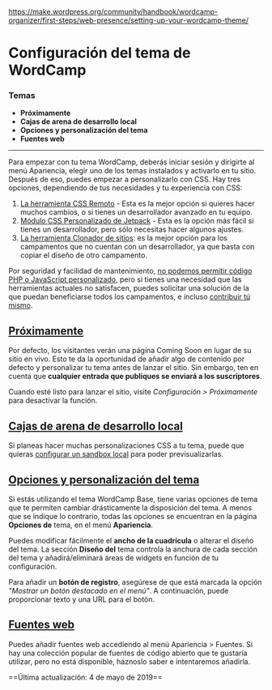 https://make.wordpress.org/community/handbook/wordcamp-organizer/first-steps/web-presence/setting-up-your-wordcamp-theme/

# Configuración del tema de WordCamp

### Temas
- **Próximamente**
- **Cajas de arena de desarrollo local**
- **Opciones y personalización del tema**
- **Fuentes web**

---

Para empezar con tu tema WordCamp, deberás iniciar sesión y dirigirte al menú Apariencia, elegir uno de los temas instalados y activarlo en tu sitio. Después de eso, puedes empezar a personalizarlo con CSS. Hay tres opciones, dependiendo de tus necesidades y tu experiencia con CSS:

1. [La herramienta CSS Remoto](https://make.wordpress.org/community/2015/11/24/remote-css-plugin-launched-on-wordcamp-org/) - Esta es la mejor opción si quieres hacer muchos cambios, o si tienes un desarrollador avanzado en tu equipo.
2. [Módulo CSS Personalizado de Jetpack](http://jetpack.me/support/custom-css/) - Esta es la opción más fácil si tienes un desarrollador, pero sólo necesitas hacer algunos ajustes.
3. [La herramienta Clonador de sitios](https://make.wordpress.org/community/2015/07/09/site-cloner-v1-is-now-available/): es la mejor opción para los campamentos que no cuentan con un desarrollador, ya que basta con copiar el diseño de otro campamento.

Por seguridad y facilidad de mantenimiento, [no podemos permitir código PHP o JavaScript personalizado](https://make.wordpress.org/community/2015/06/10/allowing-custom-php-and-javascript-on-wordcamp-org/), pero si tienes una necesidad que las herramientas actuales no satisfacen, puedes solicitar una solución de la que puedan beneficiarse todos los campamentos, e incluso [contribuir tú mismo](https://make.wordpress.org/community/handbook/wordcamp-organizer-handbook/first-steps/web-presence/contributing-to-wordcamp-org/).

## [Próximamente](https://make.wordpress.org/community/handbook/wordcamp-organizer/first-steps/web-presence/setting-up-your-wordcamp-theme/#coming-soon)

Por defecto, los visitantes verán una página Coming Soon en lugar de su sitio en vivo. Esto te da la oportunidad de añadir algo de contenido por defecto y personalizar tu tema antes de lanzar el sitio. Sin embargo, ten en cuenta que **cualquier entrada que publiques se enviará a los suscriptores**.

Cuando esté listo para lanzar el sitio, visite _Configuración > Próximamente_ para desactivar la función.

## [Cajas de arena de desarrollo local](https://make.wordpress.org/community/handbook/wordcamp-organizer/first-steps/web-presence/setting-up-your-wordcamp-theme/#local-development-sandboxes)

Si planeas hacer muchas personalizaciones CSS a tu tema, puede que quieras [configurar un sandbox local](https://make.wordpress.org/community/handbook/wordcamp-organizer-handbook/first-steps/web-presence/setting-up-your-wordcamp-theme/setting-up-a-local-wordcamp-org-sandbox/) para poder previsualizarlas.

## [Opciones y personalización del tema](https://make.wordpress.org/community/handbook/wordcamp-organizer/first-steps/web-presence/setting-up-your-wordcamp-theme/#theme-options-and-customization)

Si estás utilizando el tema WordCamp Base, tiene varias opciones de tema que te permiten cambiar drásticamente la disposición del tema. A menos que se indique lo contrario, todas las opciones se encuentran en la página **Opciones de** tema, en el menú **Apariencia**.

Puedes modificar fácilmente el **ancho de la cuadrícula** o alterar el diseño del tema. La sección **Diseño del** tema controla la anchura de cada sección del tema y añadirá/eliminará áreas de widgets en función de tu configuración.

Para añadir un **botón de registro**, asegúrese de que está marcada la opción _"Mostrar un botón destacado en el menú"_. A continuación, puede proporcionar texto y una URL para el botón.

## [Fuentes web](https://make.wordpress.org/community/handbook/wordcamp-organizer/first-steps/web-presence/setting-up-your-wordcamp-theme/#web-fonts)

Puedes añadir fuentes web accediendo al menú Apariencia > Fuentes. Si hay una colección popular de fuentes de código abierto que te gustaría utilizar, pero no está disponible, háznoslo saber e intentaremos añadirla.

==Última actualización: 4 de mayo de 2019==